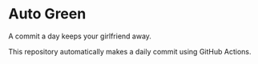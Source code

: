 # Auto Green

A commit a day keeps your girlfriend away.

This repository automatically makes a daily commit using GitHub Actions.
